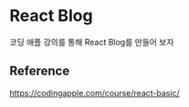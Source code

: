 # React Blog

코딩 애플 강의를 통해 React Blog를 만들어 보자

## Reference 

https://codingapple.com/course/react-basic/